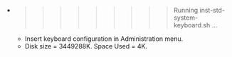 * >>>>>>>>> Running inst-std-system-keyboard.sh ...
  * Insert keyboard configuration in Administration menu.
  * Disk size = 3449288K. Space Used = 4K.

